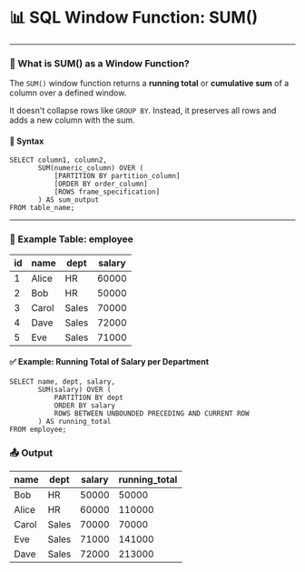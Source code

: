 # 📊 SQL Window Function: SUM()

---
### 🧠 What is SUM() as a Window Function?

The `SUM()` window function returns a **running total** or **cumulative sum** of a column over a defined window.

It doesn't collapse rows like `GROUP BY`. Instead, it preserves all rows and adds a new column with the sum.

#### 🧾 Syntax

```roomsql
SELECT column1, column2, 
       SUM(numeric_column) OVER (
           [PARTITION BY partition_column]
           [ORDER BY order_column]
           [ROWS frame_specification]
       ) AS sum_output
FROM table_name;
```
---
### 🧪 Example Table: employee
| id | name  | dept  | salary |
| -- | ----- | ----- | ------ |
| 1  | Alice | HR    | 60000  |
| 2  | Bob   | HR    | 50000  |
| 3  | Carol | Sales | 70000  |
| 4  | Dave  | Sales | 72000  |
| 5  | Eve   | Sales | 71000  |

#### ✅ Example: Running Total of Salary per Department
```roomsql
SELECT name, dept, salary,
       SUM(salary) OVER (
           PARTITION BY dept
           ORDER BY salary
           ROWS BETWEEN UNBOUNDED PRECEDING AND CURRENT ROW
       ) AS running_total
FROM employee;
```
### 📤 Output
| name  | dept  | salary | running\_total |
| ----- | ----- | ------ | -------------- |
| Bob   | HR    | 50000  | 50000          |
| Alice | HR    | 60000  | 110000         |
| Carol | Sales | 70000  | 70000          |
| Eve   | Sales | 71000  | 141000         |
| Dave  | Sales | 72000  | 213000         |
